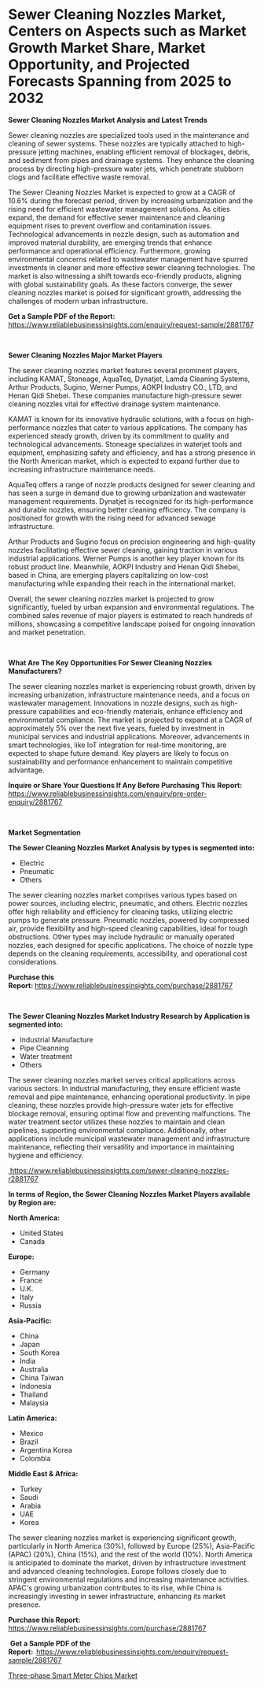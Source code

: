 <p><h1>Sewer Cleaning Nozzles Market, Centers on Aspects such as Market Growth Market Share, Market Opportunity, and Projected Forecasts Spanning from 2025 to 2032</h1></p><p><strong>Sewer Cleaning Nozzles Market Analysis and Latest Trends</strong></p>
<p><p>Sewer cleaning nozzles are specialized tools used in the maintenance and cleaning of sewer systems. These nozzles are typically attached to high-pressure jetting machines, enabling efficient removal of blockages, debris, and sediment from pipes and drainage systems. They enhance the cleaning process by directing high-pressure water jets, which penetrate stubborn clogs and facilitate effective waste removal.</p><p>The Sewer Cleaning Nozzles Market is expected to grow at a CAGR of 10.6% during the forecast period, driven by increasing urbanization and the rising need for efficient wastewater management solutions. As cities expand, the demand for effective sewer maintenance and cleaning equipment rises to prevent overflow and contamination issues. Technological advancements in nozzle design, such as automation and improved material durability, are emerging trends that enhance performance and operational efficiency. Furthermore, growing environmental concerns related to wastewater management have spurred investments in cleaner and more effective sewer cleaning technologies. The market is also witnessing a shift towards eco-friendly products, aligning with global sustainability goals. As these factors converge, the sewer cleaning nozzles market is poised for significant growth, addressing the challenges of modern urban infrastructure.</p></p>
<p><strong>Get a Sample PDF of the Report:&nbsp;</strong> <a href="https://www.reliablebusinessinsights.com/enquiry/request-sample/2881767?utm_campaign=2274&utm_medium=2&utm_source=Github&utm_content=ia&utm_term=12032025&utm_id=sewer-cleaning-nozzles">https://www.reliablebusinessinsights.com/enquiry/request-sample/2881767</a></p>
<p>&nbsp;</p>
<p><strong>Sewer Cleaning Nozzles Major Market Players</strong></p>
<p><p>The sewer cleaning nozzles market features several prominent players, including KAMAT, Stoneage, AquaTeq, Dynatjet, Lamda Cleaning Systems, Arthur Products, Sugino, Werner Pumps, AOKPI Industry CO., LTD, and Henan Qidi Shebei. These companies manufacture high-pressure sewer cleaning nozzles vital for effective drainage system maintenance.</p><p>KAMAT is known for its innovative hydraulic solutions, with a focus on high-performance nozzles that cater to various applications. The company has experienced steady growth, driven by its commitment to quality and technological advancements. Stoneage specializes in waterjet tools and equipment, emphasizing safety and efficiency, and has a strong presence in the North American market, which is expected to expand further due to increasing infrastructure maintenance needs.</p><p>AquaTeq offers a range of nozzle products designed for sewer cleaning and has seen a surge in demand due to growing urbanization and wastewater management requirements. Dynatjet is recognized for its high-performance and durable nozzles, ensuring better cleaning efficiency. The company is positioned for growth with the rising need for advanced sewage infrastructure.</p><p>Arthur Products and Sugino focus on precision engineering and high-quality nozzles facilitating effective sewer cleaning, gaining traction in various industrial applications. Werner Pumps is another key player known for its robust product line. Meanwhile, AOKPI Industry and Henan Qidi Shebei, based in China, are emerging players capitalizing on low-cost manufacturing while expanding their reach in the international market.</p><p>Overall, the sewer cleaning nozzles market is projected to grow significantly, fueled by urban expansion and environmental regulations. The combined sales revenue of major players is estimated to reach hundreds of millions, showcasing a competitive landscape poised for ongoing innovation and market penetration.</p></p>
<p>&nbsp;</p>
<p><strong>What Are The Key Opportunities For Sewer Cleaning Nozzles Manufacturers?</strong></p>
<p><p>The sewer cleaning nozzles market is experiencing robust growth, driven by increasing urbanization, infrastructure maintenance needs, and a focus on wastewater management. Innovations in nozzle designs, such as high-pressure capabilities and eco-friendly materials, enhance efficiency and environmental compliance. The market is projected to expand at a CAGR of approximately 5% over the next five years, fueled by investment in municipal services and industrial applications. Moreover, advancements in smart technologies, like IoT integration for real-time monitoring, are expected to shape future demand. Key players are likely to focus on sustainability and performance enhancement to maintain competitive advantage.</p></p>
<p><strong>Inquire or Share Your Questions If Any Before Purchasing This Report:</strong> <a href="https://www.reliablebusinessinsights.com/enquiry/pre-order-enquiry/2881767?utm_campaign=2274&utm_medium=2&utm_source=Github&utm_content=ia&utm_term=12032025&utm_id=sewer-cleaning-nozzles">https://www.reliablebusinessinsights.com/enquiry/pre-order-enquiry/2881767</a></p>
<p>&nbsp;</p>
<p><strong>Market Segmentation</strong></p>
<p><strong>The Sewer Cleaning Nozzles Market Analysis by types is segmented into:</strong></p>
<p><ul><li>Electric</li><li>Pneumatic</li><li>Others</li></ul></p>
<p><p>The sewer cleaning nozzles market comprises various types based on power sources, including electric, pneumatic, and others. Electric nozzles offer high reliability and efficiency for cleaning tasks, utilizing electric pumps to generate pressure. Pneumatic nozzles, powered by compressed air, provide flexibility and high-speed cleaning capabilities, ideal for tough obstructions. Other types may include hydraulic or manually operated nozzles, each designed for specific applications. The choice of nozzle type depends on the cleaning requirements, accessibility, and operational cost considerations.</p></p>
<p><strong>Purchase this Report:&nbsp;</strong><a href="https://www.reliablebusinessinsights.com/purchase/2881767?utm_campaign=2274&utm_medium=2&utm_source=Github&utm_content=ia&utm_term=12032025&utm_id=sewer-cleaning-nozzles">https://www.reliablebusinessinsights.com/purchase/2881767</a></p>
<p>&nbsp;</p>
<p><strong>The Sewer Cleaning Nozzles Market Industry Research by Application is segmented into:</strong></p>
<p><ul><li>Industrial Manufacture</li><li>Pipe Cleanning</li><li>Water treatment</li><li>Others</li></ul></p>
<p><p>The sewer cleaning nozzles market serves critical applications across various sectors. In industrial manufacturing, they ensure efficient waste removal and pipe maintenance, enhancing operational productivity. In pipe cleaning, these nozzles provide high-pressure water jets for effective blockage removal, ensuring optimal flow and preventing malfunctions. The water treatment sector utilizes these nozzles to maintain and clean pipelines, supporting environmental compliance. Additionally, other applications include municipal wastewater management and infrastructure maintenance, reflecting their versatility and importance in maintaining hygiene and efficiency.</p></p>
<p><a href="https://www.reliablebusinessinsights.com/sewer-cleaning-nozzles-r2881767?utm_campaign=2274&utm_medium=2&utm_source=Github&utm_content=ia&utm_term=12032025&utm_id=sewer-cleaning-nozzles">&nbsp;https://www.reliablebusinessinsights.com/sewer-cleaning-nozzles-r2881767</a></p>
<p><strong>In terms of Region, the Sewer Cleaning Nozzles Market Players available by Region are:</strong></p>
<p>
    <p> <strong> North America: </strong>
        <ul>
            <li>United States</li>
            <li>Canada</li>
        </ul>
        </p> 
    <p> <strong> Europe: </strong>
        <ul>
            <li>Germany</li>
            <li>France</li>
            <li>U.K.</li>
            <li>Italy</li>
            <li>Russia</li>
        </ul>
        </p> 
    <p> <strong> Asia-Pacific: </strong>
        <ul>
            <li>China</li>
            <li>Japan</li>
            <li>South Korea</li>
            <li>India</li>
            <li>Australia</li>
            <li>China Taiwan</li>
            <li>Indonesia</li>
            <li>Thailand</li>
            <li>Malaysia</li>
        </ul>
        </p> 
    <p> <strong> Latin America: </strong>
        <ul>
            <li>Mexico</li>
            <li>Brazil</li>
            <li>Argentina Korea</li>
            <li>Colombia</li>
        </ul>
        </p> 
    <p> <strong> Middle East & Africa: </strong>
        <ul>
            <li>Turkey</li>
            <li>Saudi</li>
            <li>Arabia</li>
            <li>UAE</li>
            <li>Korea</li>
        </ul>
    </p>
    </p>
<p><p>The sewer cleaning nozzles market is experiencing significant growth, particularly in North America (30%), followed by Europe (25%), Asia-Pacific (APAC) (20%), China (15%), and the rest of the world (10%). North America is anticipated to dominate the market, driven by infrastructure investment and advanced cleaning technologies. Europe follows closely due to stringent environmental regulations and increasing maintenance activities. APAC's growing urbanization contributes to its rise, while China is increasingly investing in sewer infrastructure, enhancing its market presence.</p></p>
<p><strong>Purchase this Report: </strong><a href="https://www.reliablebusinessinsights.com/purchase/2881767?utm_campaign=2274&utm_medium=2&utm_source=Github&utm_content=ia&utm_term=12032025&utm_id=sewer-cleaning-nozzles">https://www.reliablebusinessinsights.com/purchase/2881767</a></p>
<p>&nbsp;<strong>Get a Sample PDF of the Report:&nbsp;&nbsp;</strong><a href="https://www.reliablebusinessinsights.com/enquiry/request-sample/2881767?utm_campaign=2274&utm_medium=2&utm_source=Github&utm_content=ia&utm_term=12032025&utm_id=sewer-cleaning-nozzles">https://www.reliablebusinessinsights.com/enquiry/request-sample/2881767</a></p>
<p><strong></strong></p>
<p><p><a href="https://github.com/AngelaWalsh696/Market-Research-Report-List-1/blob/main/three-phase-smart-meter-chips-market.md?utm_campaign=2274&utm_medium=2&utm_source=Github&utm_content=ia&utm_term=12032025&utm_id=sewer-cleaning-nozzles">Three-phase Smart Meter Chips Market</a></p></p>